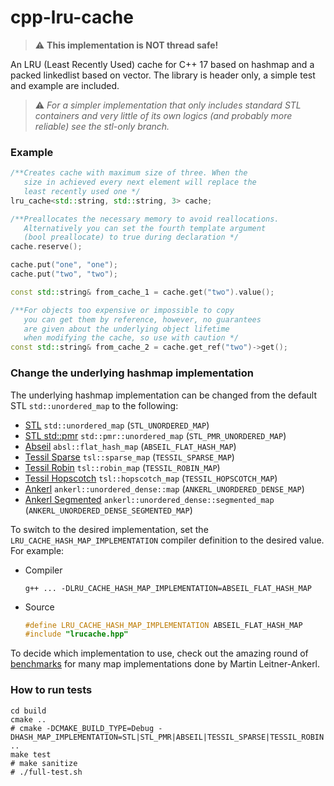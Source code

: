 # cpp-lru-cache

> ⚠️ **This implementation is NOT thread safe!**

An LRU (Least Recently Used) cache for C++ 17 based on hashmap and a packed linkedlist based on vector. The library is header only, a simple test and example are included.

> ⚠️ *For a simpler implementation that only includes standard STL containers and very little of its own logics (and probably more reliable) see the stl-only branch.*

### Example

```c++
/**Creates cache with maximum size of three. When the 
   size in achieved every next element will replace the 
   least recently used one */
lru_cache<std::string, std::string, 3> cache;

/**Preallocates the necessary memory to avoid reallocations.
   Alternatively you can set the fourth template argument
   (bool preallocate) to true during declaration */
cache.reserve();

cache.put("one", "one");
cache.put("two", "two");

const std::string& from_cache_1 = cache.get("two").value();

/**For objects too expensive or impossible to copy
   you can get them by reference, however, no guarantees
   are given about the underlying object lifetime
   when modifying the cache, so use with caution */
const std::string& from_cache_2 = cache.get_ref("two")->get();
```

### Change the underlying hashmap implementation

The underlying hashmap implementation can be changed from the default STL `std::unordered_map` to the following:

- [STL](https://en.cppreference.com/w/cpp/container/unordered_map) `std::unordered_map` (`STL_UNORDERED_MAP`)
- [STL std::pmr](https://en.cppreference.com/w/cpp/container/unordered_map) `std::pmr::unordered_map` (`STL_PMR_UNORDERED_MAP`)
- [Abseil](https://github.com/abseil/abseil-cpp) `absl::flat_hash_map` (`ABSEIL_FLAT_HASH_MAP`)
- [Tessil Sparse](https://github.com/Tessil/sparse-map) `tsl::sparse_map` (`TESSIL_SPARSE_MAP`)
- [Tessil Robin](https://github.com/Tessil/sparse-map) `tsl::robin_map` (`TESSIL_ROBIN_MAP`)
- [Tessil Hopscotch](https://github.com/Tessil/sparse-map) `tsl::hopscotch_map` (`TESSIL_HOPSCOTCH_MAP`)
- [Ankerl](https://github.com/martinus/unordered_dense) `ankerl::unordered_dense::map` (`ANKERL_UNORDERED_DENSE_MAP`)
- [Ankerl Segmented](https://github.com/martinus/unordered_dense) `ankerl::unordered_dense::segmented_map` (`ANKERL_UNORDERED_DENSE_SEGMENTED_MAP`)

To switch to the desired implementation, set the `LRU_CACHE_HASH_MAP_IMPLEMENTATION` compiler definition to the desired value. For example:

- Compiler

    ```shell
    g++ ... -DLRU_CACHE_HASH_MAP_IMPLEMENTATION=ABSEIL_FLAT_HASH_MAP
    ```

- Source

    ```c++
    #define LRU_CACHE_HASH_MAP_IMPLEMENTATION ABSEIL_FLAT_HASH_MAP
    #include "lrucache.hpp"
    ```

To decide which implementation to use, check out the amazing round of [benchmarks](https://martin.ankerl.com/2022/08/27/hashmap-bench-01/) for many map implementations done by Martin Leitner-Ankerl.

### How to run tests

```shell
cd build
cmake ..
# cmake -DCMAKE_BUILD_TYPE=Debug -DHASH_MAP_IMPLEMENTATION=STL|STL_PMR|ABSEIL|TESSIL_SPARSE|TESSIL_ROBIN|TESSIL_HOP|ANKERL|ANKERL_SEG ..
make test
# make sanitize
# ./full-test.sh
```
